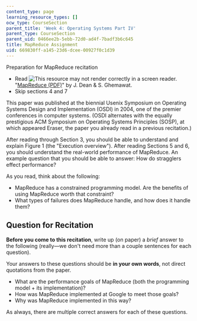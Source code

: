 ```yaml
---
content_type: page
learning_resource_types: []
ocw_type: CourseSection
parent_title: 'Week 4: Operating Systems Part IV'
parent_type: CourseSection
parent_uid: 0466ee2b-5ebb-72d0-ad4f-7badf3b6c645
title: MapReduce Assignment
uid: 669830ff-a145-23d6-dcee-00927f0c1d39
---
```


Preparation for MapReduce recitation

*   Read ![This resource may not render correctly in a screen reader.](/images/inacessible.gif)"[MapReduce (PDF)](https://static.googleusercontent.com/media/research.google.com/en//archive/mapreduce-osdi04.pdf)" by J. Dean & S. Ghemawat.
*   Skip sections 4 and 7

This paper was published at the biennial Usenix Symposium on Operating Systems Design and Implementation (OSDI) in 2004, one of the premier conferences in computer systems. (OSDI alternates with the equally prestigious ACM Symposium on Operating Systems Principles (SOSP), at which appeared Eraser, the paper you already read in a previous recitation.)

After reading through Section 3, you should be able to understand and explain Figure 1 (the "Execution overview"). After reading Sections 5 and 6, you should understand the real-world performance of MapReduce. An example question that you should be able to answer: How do stragglers effect performance?

As you read, think about the following:

*   MapReduce has a constrained programming model. Are the benefits of using MapReduce worth that constraint?
*   What types of failures does MapReduce handle, and how does it handle them?

Question for Recitation
-----------------------

**Before you come to this recitation**, write up (on paper) a _brief_ answer to the following (really—we don't need more than a couple sentences for each question). 

Your answers to these questions should be **in your own words**, not direct quotations from the paper.

*   What are the performance goals of MapReduce (both the programming model + its implementation)?
*   How was MapReduce implemented at Google to meet those goals?
*   Why was MapReduce implemented in this way?

As always, there are multiple correct answers for each of these questions.